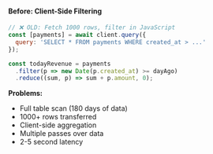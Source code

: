 #### Before: Client-Side Filtering

```javascript
// ❌ OLD: Fetch 1000 rows, filter in JavaScript
const [payments] = await client.query({
  query: 'SELECT * FROM payments WHERE created_at > ...'
});

const todayRevenue = payments
  .filter(p => new Date(p.created_at) >= dayAgo)
  .reduce((sum, p) => sum + p.amount, 0);
```

**Problems:**

- Full table scan (180 days of data)
- 1000+ rows transferred
- Client-side aggregation
- Multiple passes over data
- 2-5 second latency
